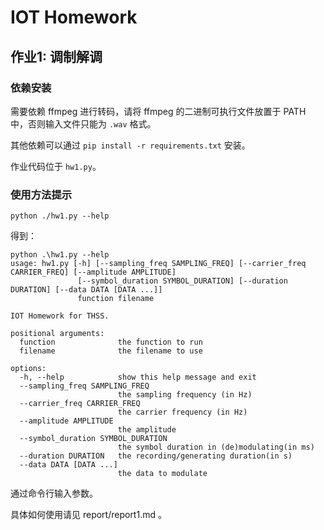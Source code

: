 # IOT Homework

## 作业1: 调制解调

### 依赖安装

需要依赖 ffmpeg 进行转码，请将 ffmpeg 的二进制可执行文件放置于 PATH 中，否则输入文件只能为 `.wav` 格式。

其他依赖可以通过 `pip install -r requirements.txt` 安装。

作业代码位于 `hw1.py`。

### 使用方法提示

`python ./hw1.py --help`

得到：

```
python .\hw1.py --help
usage: hw1.py [-h] [--sampling_freq SAMPLING_FREQ] [--carrier_freq CARRIER_FREQ] [--amplitude AMPLITUDE]
               [--symbol_duration SYMBOL_DURATION] [--duration DURATION] [--data DATA [DATA ...]]
               function filename

IOT Homework for THSS.

positional arguments:
  function              the function to run
  filename              the filename to use

options:
  -h, --help            show this help message and exit
  --sampling_freq SAMPLING_FREQ
                        the sampling frequency (in Hz)
  --carrier_freq CARRIER_FREQ
                        the carrier frequency (in Hz)
  --amplitude AMPLITUDE
                        the amplitude
  --symbol_duration SYMBOL_DURATION
                        the symbol duration in (de)modulating(in ms)
  --duration DURATION   the recording/generating duration(in s)
  --data DATA [DATA ...]
                        the data to modulate
```

通过命令行输入参数。

具体如何使用请见 report/report1.md 。